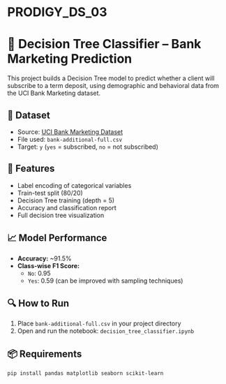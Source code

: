 # PRODIGY_DS_03
# 🧠 Decision Tree Classifier – Bank Marketing Prediction

This project builds a Decision Tree model to predict whether a client will subscribe to a term deposit, using demographic and behavioral data from the UCI Bank Marketing dataset.

## 📁 Dataset
- Source: [UCI Bank Marketing Dataset](https://archive.ics.uci.edu/ml/datasets/bank+marketing)
- File used: `bank-additional-full.csv`
- Target: `y` (`yes` = subscribed, `no` = not subscribed)

## 🔧 Features
- Label encoding of categorical variables
- Train-test split (80/20)
- Decision Tree training (depth = 5)
- Accuracy and classification report
- Full decision tree visualization

## 📈 Model Performance
- **Accuracy:** ~91.5%
- **Class-wise F1 Score:**
  - `No`: 0.95
  - `Yes`: 0.59 (can be improved with sampling techniques)

## 🔍 How to Run
1. Place `bank-additional-full.csv` in your project directory
2. Open and run the notebook: `decision_tree_classifier.ipynb`

## 📦 Requirements
```bash
pip install pandas matplotlib seaborn scikit-learn
